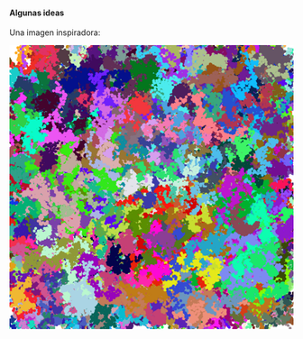 #### Algunas ideas

Una imagen inspiradora:

![Imagen inspiradora](../../../../assets/Algorithmic-art.png)

